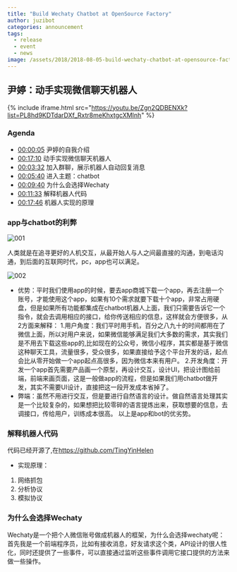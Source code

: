```yaml
---
title: "Build Wechaty Chatbot at OpenSource Factory"
author: juzibot
categories: announcement
tags:
  - release
  - event
  - news
image: /assets/2018/2018-08-05-build-wechaty-chatbot-at-opensource-factory/000.webp
---
```


## 尹婷：动手实现微信聊天机器人

{% include iframe.html src="https://youtu.be/Zgn2QDBENXk?list=PL8hd9KDTdarDXf_Rxtr8meKhxtgcXMInh" %}

### Agenda

- [00:00:05](https://youtu.be/Zgn2QDBENXk?list=PL8hd9KDTdarDXf_Rxtr8meKhxtgcXMInh&t=7) 尹婷的自我介绍
- [00:17:10](https://youtu.be/Zgn2QDBENXk?list=PL8hd9KDTdarDXf_Rxtr8meKhxtgcXMInh&t=103) 动手实现微信聊天机器人
- [00:03:32](https://youtu.be/Zgn2QDBENXk?list=PL8hd9KDTdarDXf_Rxtr8meKhxtgcXMInh&t=212) 加入群聊，展示机器人自动回复消息
- [00:05:40](https://youtu.be/6VhrXaT7clQ?list=PL8hd9KDTdarDXf_Rxtr8meKhxtgcXMInh&t=4943) 进入主题：chatbot
- [00:09:40](https://youtu.be/Zgn2QDBENXk?list=PL8hd9KDTdarDXf_Rxtr8meKhxtgcXMInh&t=580) 为什么会选择Wechaty
- [00:11:33](https://youtu.be/Zgn2QDBENXk?list=PL8hd9KDTdarDXf_Rxtr8meKhxtgcXMInh&t=693) 解释机器人代码
- [00:17:46](https://youtu.be/Zgn2QDBENXk?list=PL8hd9KDTdarDXf_Rxtr8meKhxtgcXMInh&t=1066) 机器人实现的原理

### app与chatbot的利弊

![001](/assets/2018/08-build-wechaty-chatbot-at-opensource-factory/001.webp)

人类就是在追寻更好的人机交互，从最开始人与人之间最直接的沟通，到电话沟通，到后面的互联网时代，pc，app也可以满足。

![002](/assets/2018/08-build-wechaty-chatbot-at-opensource-factory/002.webp)

- 优势：平时我们使用app的时候，要去app商城下载一个app，再去注册一个账号，才能使用这个app，如果有10个需求就要下载十个app，非常占用硬盘，但是如果所有功能都集成在chatbot机器人上面，我们只需要告诉它一个指令，就会去调用相应的接口，给你传送相应的信息，这样就会方便很多，从2方面来解释：
 1.用户角度：我们平时用手机，百分之八九十的时间都用在了微信上面，所以对用户来说，如果微信能够满足我们大多数的需求，其实我们是不用去下载这些app的,比如现在的公众号，微信小程序，其实都是基于微信这种聊天工具，流量很多，受众很多，如果直接给予这个平台开发的话，起点会比从零开始做一个app起点高很多，因为微信本来有用户。
 2.开发角度：开发一个app首先需要产品画一个原型，再设计交互，设计UI，把设计图给前端，前端来画页面，这是一般做app的流程，但是如果我们用chatbot做开发，其实不需要UI设计，直接把这一段开发成本省掉了。
- 弊端：虽然不用进行交互，但是要进行自然语言的设计。做自然语言处理其实是一个比较复杂的，如果想把比较零碎的语言提炼出来，获取想要的信息，去调接口，传给用户，训练成本很高。
以上是app和bot的优劣势。

### 解释机器人代码

代码已经开源了,在<https://github.com/TingYinHelen>

- 实现原理：
1. 网络抓包 
2. 分析协议 
3. 模拟协议

### 为什么会选择Wechaty

Wechaty是一个把个人微信账号做成机器人的框架，为什么会选择wechaty呢：首先我是一个前端程序员，比如有接收消息，好友请求这个类，API设计的很人性化，同时还提供了一些事件，可以直接通过监听这些事件调用它接口提供的方法来做一些操作。

